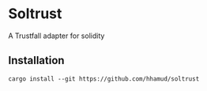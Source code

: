 # Soltrust

A Trustfall adapter for solidity

## Installation

``` shell
cargo install --git https://github.com/hhamud/soltrust
```

